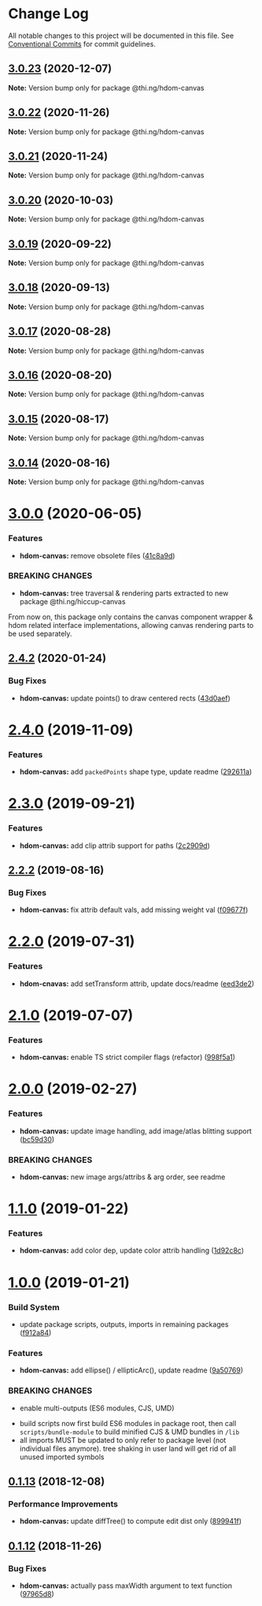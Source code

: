 # Change Log

All notable changes to this project will be documented in this file.
See [Conventional Commits](https://conventionalcommits.org) for commit guidelines.

## [3.0.23](https://github.com/thi-ng/umbrella/compare/@thi.ng/hdom-canvas@3.0.22...@thi.ng/hdom-canvas@3.0.23) (2020-12-07)

**Note:** Version bump only for package @thi.ng/hdom-canvas





## [3.0.22](https://github.com/thi-ng/umbrella/compare/@thi.ng/hdom-canvas@3.0.21...@thi.ng/hdom-canvas@3.0.22) (2020-11-26)

**Note:** Version bump only for package @thi.ng/hdom-canvas





## [3.0.21](https://github.com/thi-ng/umbrella/compare/@thi.ng/hdom-canvas@3.0.20...@thi.ng/hdom-canvas@3.0.21) (2020-11-24)

**Note:** Version bump only for package @thi.ng/hdom-canvas





## [3.0.20](https://github.com/thi-ng/umbrella/compare/@thi.ng/hdom-canvas@3.0.19...@thi.ng/hdom-canvas@3.0.20) (2020-10-03)

**Note:** Version bump only for package @thi.ng/hdom-canvas





## [3.0.19](https://github.com/thi-ng/umbrella/compare/@thi.ng/hdom-canvas@3.0.18...@thi.ng/hdom-canvas@3.0.19) (2020-09-22)

**Note:** Version bump only for package @thi.ng/hdom-canvas





## [3.0.18](https://github.com/thi-ng/umbrella/compare/@thi.ng/hdom-canvas@3.0.17...@thi.ng/hdom-canvas@3.0.18) (2020-09-13)

**Note:** Version bump only for package @thi.ng/hdom-canvas





## [3.0.17](https://github.com/thi-ng/umbrella/compare/@thi.ng/hdom-canvas@3.0.16...@thi.ng/hdom-canvas@3.0.17) (2020-08-28)

**Note:** Version bump only for package @thi.ng/hdom-canvas





## [3.0.16](https://github.com/thi-ng/umbrella/compare/@thi.ng/hdom-canvas@3.0.15...@thi.ng/hdom-canvas@3.0.16) (2020-08-20)

**Note:** Version bump only for package @thi.ng/hdom-canvas





## [3.0.15](https://github.com/thi-ng/umbrella/compare/@thi.ng/hdom-canvas@3.0.14...@thi.ng/hdom-canvas@3.0.15) (2020-08-17)

**Note:** Version bump only for package @thi.ng/hdom-canvas





## [3.0.14](https://github.com/thi-ng/umbrella/compare/@thi.ng/hdom-canvas@3.0.13...@thi.ng/hdom-canvas@3.0.14) (2020-08-16)

**Note:** Version bump only for package @thi.ng/hdom-canvas





# [3.0.0](https://github.com/thi-ng/umbrella/compare/@thi.ng/hdom-canvas@2.4.26...@thi.ng/hdom-canvas@3.0.0) (2020-06-05)


### Features

* **hdom-canvas:** remove obsolete files ([41c8a9d](https://github.com/thi-ng/umbrella/commit/41c8a9d696211b13bde358dae431f110ab7b4be5))


### BREAKING CHANGES

* **hdom-canvas:** tree traversal & rendering parts extracted to new
package @thi.ng/hiccup-canvas

From now on, this package only contains the canvas component wrapper & hdom related interface implementations, allowing canvas rendering parts to be used separately.





## [2.4.2](https://github.com/thi-ng/umbrella/compare/@thi.ng/hdom-canvas@2.4.1...@thi.ng/hdom-canvas@2.4.2) (2020-01-24)

### Bug Fixes

* **hdom-canvas:** update points() to draw centered rects ([43d0aef](https://github.com/thi-ng/umbrella/commit/43d0aef0db1e536fe9a13c757f05ce3b93fd0aba))

# [2.4.0](https://github.com/thi-ng/umbrella/compare/@thi.ng/hdom-canvas@2.3.1...@thi.ng/hdom-canvas@2.4.0) (2019-11-09)

### Features

* **hdom-canvas:** add `packedPoints` shape type, update readme ([292611a](https://github.com/thi-ng/umbrella/commit/292611a44d1a661dcad4c293863517cac3791f28))

# [2.3.0](https://github.com/thi-ng/umbrella/compare/@thi.ng/hdom-canvas@2.2.4...@thi.ng/hdom-canvas@2.3.0) (2019-09-21)

### Features

* **hdom-canvas:** add clip attrib support for paths ([2c2909d](https://github.com/thi-ng/umbrella/commit/2c2909d))

## [2.2.2](https://github.com/thi-ng/umbrella/compare/@thi.ng/hdom-canvas@2.2.1...@thi.ng/hdom-canvas@2.2.2) (2019-08-16)

### Bug Fixes

* **hdom-canvas:** fix attrib default vals, add missing weight val ([f09677f](https://github.com/thi-ng/umbrella/commit/f09677f))

# [2.2.0](https://github.com/thi-ng/umbrella/compare/@thi.ng/hdom-canvas@2.1.2...@thi.ng/hdom-canvas@2.2.0) (2019-07-31)

### Features

* **hdom-cnavas:** add setTransform attrib, update docs/readme ([eed3de2](https://github.com/thi-ng/umbrella/commit/eed3de2))

# [2.1.0](https://github.com/thi-ng/umbrella/compare/@thi.ng/hdom-canvas@2.0.18...@thi.ng/hdom-canvas@2.1.0) (2019-07-07)

### Features

* **hdom-canvas:** enable TS strict compiler flags (refactor) ([998f5a1](https://github.com/thi-ng/umbrella/commit/998f5a1))

# [2.0.0](https://github.com/thi-ng/umbrella/compare/@thi.ng/hdom-canvas@1.1.6...@thi.ng/hdom-canvas@2.0.0) (2019-02-27)

### Features

* **hdom-canvas:** update image handling, add image/atlas blitting support ([bc59d30](https://github.com/thi-ng/umbrella/commit/bc59d30))

### BREAKING CHANGES

* **hdom-canvas:** new image args/attribs & arg order, see readme

# [1.1.0](https://github.com/thi-ng/umbrella/compare/@thi.ng/hdom-canvas@1.0.1...@thi.ng/hdom-canvas@1.1.0) (2019-01-22)

### Features

* **hdom-canvas:** add color dep, update color attrib handling ([1d92c8c](https://github.com/thi-ng/umbrella/commit/1d92c8c))

# [1.0.0](https://github.com/thi-ng/umbrella/compare/@thi.ng/hdom-canvas@0.1.20...@thi.ng/hdom-canvas@1.0.0) (2019-01-21)

### Build System

* update package scripts, outputs, imports in remaining packages ([f912a84](https://github.com/thi-ng/umbrella/commit/f912a84))

### Features

* **hdom-canvas:** add ellipse() / ellipticArc(), update readme ([9a50769](https://github.com/thi-ng/umbrella/commit/9a50769))

### BREAKING CHANGES

* enable multi-outputs (ES6 modules, CJS, UMD)

- build scripts now first build ES6 modules in package root, then call
  `scripts/bundle-module` to build minified CJS & UMD bundles in `/lib`
- all imports MUST be updated to only refer to package level
  (not individual files anymore). tree shaking in user land will get rid of
  all unused imported symbols

## [0.1.13](https://github.com/thi-ng/umbrella/compare/@thi.ng/hdom-canvas@0.1.12...@thi.ng/hdom-canvas@0.1.13) (2018-12-08)

### Performance Improvements

* **hdom-canvas:** update diffTree() to compute edit dist only ([899941f](https://github.com/thi-ng/umbrella/commit/899941f))

## [0.1.12](https://github.com/thi-ng/umbrella/compare/@thi.ng/hdom-canvas@0.1.11...@thi.ng/hdom-canvas@0.1.12) (2018-11-26)

### Bug Fixes

* **hdom-canvas:** actually pass maxWidth argument to text function ([97965d8](https://github.com/thi-ng/umbrella/commit/97965d8))
